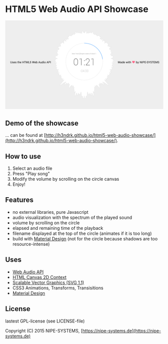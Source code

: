 # HTML5 Web Audio API Showcase

![Screenshot of the Project](screenshot.png)

## Demo of the showcase

... can be found at [http://h3ndrk.github.io/html5-web-audio-showcase/](http://h3ndrk.github.io/html5-web-audio-showcase/).

## How to use

1. Select an audio file
2. Press "Play song"
3. Modify the volume by scrolling on the circle canvas
4. Enjoy!

## Features

* no external libraries, pure Javascript
* audio visualization with the spectrum of the played sound
* volume by scrolling on the circle
* elapsed and remaining time of the playback
* filename displayed at the top of the circle (animates if it is too long)
* build with [Material Design](https://www.google.com/design/spec/material-design/introduction.html) (not for the circle because shadows are too resource-intense)

## Uses

* [Web Audio API](http://www.w3.org/TR/webaudio/)
* [HTML Canvas 2D Context](http://www.w3.org/TR/2dcontext/)
* [Scalable Vector Graphics (SVG 1.1)](http://www.w3.org/TR/SVG11/)
* CSS3 Animations, Transforms, Transisitions
* [Material Design](https://www.google.com/design/spec/material-design/introduction.html)

## License

lastest GPL-license (see LICENSE-file)

Copyright (C) 2015 NIPE-SYSTEMS, [https://nipe-systems.de](https://nipe-systems.de)
